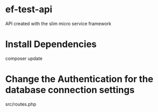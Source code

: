 # ef-test-api
API created with the slim micro service framework

# Install Dependencies
composer update

# Change the Authentication for the database connection settings
src/routes.php
